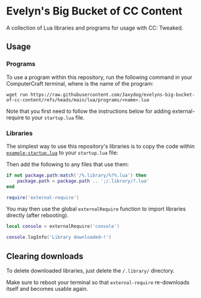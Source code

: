 # Evelyn's Big Bucket of CC Content

A collection of Lua libraries and programs for usage with CC: Tweaked.

## Usage

### Programs

To use a program within this repository,
run the following command in your ComputerCraft terminal,
where <name> is the name of the program:

```
wget run https://raw.githubusercontent.com/Jaxydog/evelyns-big-bucket-of-cc-content/refs/heads/main/lua/programs/<name>.lua
```

Note that you first need to follow the instructions below
for adding external-require to your `startup.lua` file.

### Libraries

The simplest way to use this repository's libraries
is to copy the code within [`example-startup.lua`](./lua/example-startup.lua)
to your `startup.lua` file:

Then add the following to any files that use them:

```lua
if not package.path:match('/%.library/%?%.lua') then
    package.path = package.path .. ';/.library/?.lua'
end

require('external-require')
```

You may then use the global `externalRequire` function to import libraries directly (after rebooting).

```lua
local console = externalRequire('console')

console.logInfo('Library downloaded~!')
```

## Clearing downloads

To delete downloaded libraries,
just delete the `/.library/` directory.

Make sure to reboot your terminal so that
`external-require` re-downloads itself and becomes usable again.

